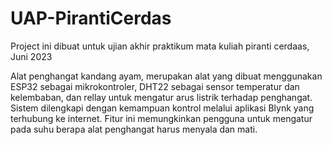 # UAP-PirantiCerdas
Project ini dibuat untuk ujian akhir praktikum mata kuliah piranti cerdaas, Juni 2023

Alat penghangat kandang ayam, merupakan alat yang dibuat menggunakan ESP32 sebagai mikrokontroler, DHT22 sebagai sensor temperatur dan kelembaban, dan rellay untuk mengatur arus listrik terhadap penghangat. Sistem dilengkapi dengan kemampuan kontrol melalui aplikasi Blynk yang terhubung ke internet. Fitur ini memungkinkan pengguna untuk mengatur pada suhu berapa alat penghangat harus menyala dan mati.
